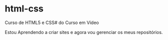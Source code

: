# html-css
 Curso de HTML5 e CSS# do Curso em Vídeo


Estou Aprendendo a criar sites e agora vou gerenciar os meus repositórios.